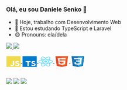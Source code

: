 ### Olá, eu sou Daniele Senko 👋

- 🔭 Hoje, trabalho com Desenvolvimento Web
- 🌱 Estou estudando TypeScript e Laravel
- 😄 Pronouns: ela/dela


<div>
  <a href="https://www.github.com/daniele-senko">
 <img height="180em" src="https://github-readme-stats.vercel.app/api?username=daniele-senko&show_icons=true&theme=midnight-purple&include_all_commits=false"/>
  <img height="180em" src="https://github-readme-stats.vercel.app/api/top-langs/?username=daniele-senko&layout=compact&langs_count=10&theme=midnight-purple&include_all_repositories=true"/>
</div>

<div style="display: inline_block"><br>
  <img align="center" alt="Dan-Js" height="30" width="40" src="https://raw.githubusercontent.com/devicons/devicon/master/icons/javascript/javascript-plain.svg">
  <img align="center" alt="Dan-Ts" height="30" width="40" src="https://raw.githubusercontent.com/devicons/devicon/master/icons/typescript/typescript-plain.svg">
  <img align="center" alt="Dan-React" height="30" width="40" src="https://raw.githubusercontent.com/devicons/devicon/master/icons/react/react-original.svg">
  <img align="center" alt="Dan-HTML" height="30" width="40" src="https://raw.githubusercontent.com/devicons/devicon/master/icons/html5/html5-original.svg">
  <img align="center" alt="Dan-CSS" height="30" width="40" src="https://raw.githubusercontent.com/devicons/devicon/master/icons/css3/css3-original.svg">
</div>

  ##
 
<div> 
  <a href="https://instagram.com/danielesenko" target="_blank"><img src="https://img.shields.io/badge/-Instagram-%23E4405F?style=for-the-badge&logo=instagram&logoColor=white" target="_blank"></a>
  <a href = "mailto:danielesenkoo@gmail.com"><img src="https://img.shields.io/badge/-Gmail-%23333?style=for-the-badge&logo=gmail&logoColor=white" target="_blank"></a>
  <a href="https://www.linkedin.com/in/daniele-senko" target="_blank"><img src="https://img.shields.io/badge/-LinkedIn-%230077B5?style=for-the-badge&logo=linkedin&logoColor=white" target="_blank"></a> 
  
</div>
